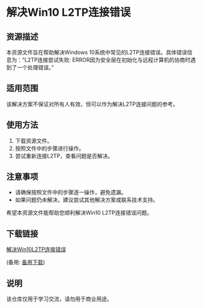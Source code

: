 # 解决Win10 L2TP连接错误

## 资源描述

本资源文件旨在帮助解决Windows 10系统中常见的L2TP连接错误。具体错误信息为：“L2TP连接尝试失败: ERROR因为安全层在初始化与远程计算机的协商时遇到了一个处理错误。”

## 适用范围

该解决方案不保证对所有人有效，但可以作为解决L2TP连接问题的参考。

## 使用方法

1. 下载资源文件。
2. 按照文件中的步骤进行操作。
3. 尝试重新连接L2TP，查看问题是否解决。

## 注意事项

- 请确保按照文件中的步骤逐一操作，避免遗漏。
- 如果问题仍未解决，建议尝试其他解决方案或联系技术支持。

希望本资源文件能帮助您顺利解决Win10 L2TP连接错误问题。

## 下载链接
[解决Win10L2TP连接错误](https://pan.quark.cn/s/764dfc603022) 

(备用: [备用下载](https://pan.baidu.com/s/1KveeER4_H4jRIHz7hIwXjg?pwd=1234))

## 说明

该仓库仅用于学习交流，请勿用于商业用途。
